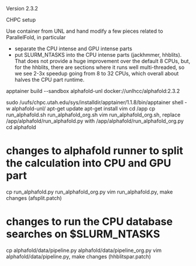 Version 2.3.2

CHPC setup

Use container from UNL and hand modify a few pieces related to ParallelFold, in particular
- separate the CPU intense and GPU intense parts
- put SLURM_NTASKS into the CPU intense parts (jackhmmer, hhblits). That does not provide a huge improvement over the default 8 CPUs, but, for the hhblits, there are sections where it runs well multi-threaded, so we see 2-3x speedup going from 8 to 32 CPUs, which overall about halves the CPU part runtime.

apptainer build --sandbox alphafold-unl docker://unlhcc/alphafold:2.3.2

sudo /uufs/chpc.utah.edu/sys/installdir/apptainer/1.1.8/bin/apptainer shell -w alphafold-unl/
apt-get update
apt-get install vim
cd /app
cp run_alphafold.sh run_alphafold_org.sh
vim run_alphafold_org.sh, replace /app/alphafold/run_alphafold.py with /app/alphafold/run_alphafold_org.py
cd alphafold
# changes to alphafold runner to split the calculation into CPU and GPU part
cp run_alphafold.py run_alphafold_org.py
vim run_alphafold.py, make changes (afsplit.patch)
# changes to run the CPU database searches on $SLURM_NTASKS 
cp alphafold/data/pipeline.py alphafold/data/pipeline_org.py
vim alphafold/data/pipeline.py, make changes (hhblitspar.patch)
